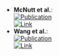 - **McNutt et al.**:   
	[![Publication](https://img.shields.io/badge/Publication-Citations:4-blue?style=for-the-badge&logo=bookstack)](https://pubs.acs.org/doi/10.1021/acs.jcim.3c01245)  
	[![Link](https://img.shields.io/badge/Link-offline-red?style=for-the-badge&logo=xamarin&logoColor=red)](https://pubs.acs.org/doi/10.1021/acs.jcim.3c01245)  
- **Wang et al.**:   
	[![Publication](https://img.shields.io/badge/Publication-Citations:2-blue?style=for-the-badge&logo=bookstack)](https://pubs.acs.org/doi/10.1021/acs.jcim.3c01519)  
	[![Link](https://img.shields.io/badge/Link-offline-red?style=for-the-badge&logo=xamarin&logoColor=red)](https://pubs.acs.org/doi/10.1021/acs.jcim.3c01519)  
